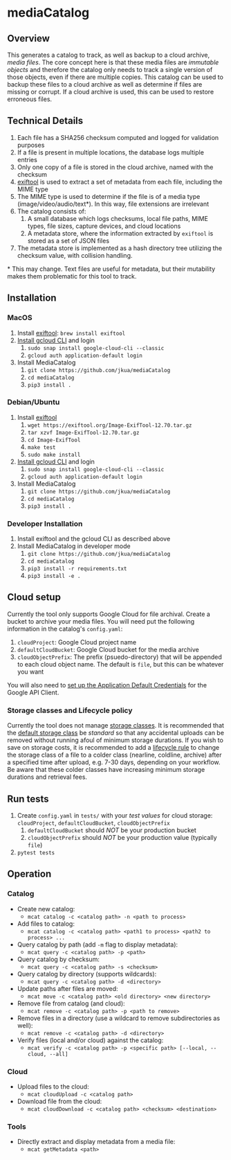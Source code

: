# mediaCatalog
## Overview
This generates a catalog to track, as well as backup to a cloud archive, 
*media files*. The core concept here is that these media files are 
*immutable objects* and therefore the catalog only needs to track a single 
version of those objects, even if there are multiple copies. This catalog can 
be used to backup these files to a cloud archive as well as determine if files 
are missing or corrupt. If a cloud archive is used, this can be used to restore 
erroneous files.

## Technical Details
1. Each file has a SHA256 checksum computed and logged for validation purposes
2. If a file is present in multiple locations, the database logs multiple entries
3. Only one copy of a file is stored in the cloud archive, named with the checksum
4. [exiftool](https://exiftool.org/) is used to extract a set of metadata from 
    each file, including the MIME type
5. The MIME type is used to determine if the file is of a media type 
    (image/video/audio/text*). In this way, file extensions are irrelevant
6. The catalog consists of:
    1. A small database which logs checksums, local file paths, MIME types, 
        file sizes, capture devices, and cloud locations
    2. A metadata store, where the information extracted by `exiftool` is 
        stored as a set of JSON files
7. The metadata store is implemented as a hash directory tree utilizing the 
    checksum value, with collision handling.

\* This may change. Text files are useful for metadata, but their mutability 
makes them problematic for this tool to track.

## Installation 
### MacOS
1. Install [exiftool](https://exiftool.org/): `brew install exiftool`
2. [Install gcloud CLI](https://cloud.google.com/sdk/docs/install) and login
    1. `sudo snap install google-cloud-cli --classic`
    2. `gcloud auth application-default login`
3. Install MediaCatalog
    1. `git clone https://github.com/jkua/mediaCatalog`
    2. `cd mediaCatalog`
    3. `pip3 install .`
### Debian/Ubuntu
1. Install [exiftool](https://exiftool.org/)
    1. `wget https://exiftool.org/Image-ExifTool-12.70.tar.gz`
    2. `tar xzvf Image-ExifTool-12.70.tar.gz`
    3. `cd Image-ExifTool`
    4. `make test`
    5. `sudo make install`
2. [Install gcloud CLI](https://cloud.google.com/sdk/docs/install) and login
    1. `sudo snap install google-cloud-cli --classic`
    2. `gcloud auth application-default login`
3. Install MediaCatalog
    1. `git clone https://github.com/jkua/mediaCatalog`
    2. `cd mediaCatalog`
    3. `pip3 install .`

### Developer Installation
1. Install exiftool and the gcloud CLI as described above
2. Install MediaCatalog in developer mode
    1. `git clone https://github.com/jkua/mediaCatalog`
    2. `cd mediaCatalog` 
    3. `pip3 install -r requirements.txt`
    4. `pip3 install -e .`

## Cloud setup
Currently the tool only supports Google Cloud for file archival. Create a 
bucket to archive your media files. You will need put the following 
information in the catalog's `config.yaml`:
1. `cloudProject`: Google Cloud project name
2. `defaultCloudBucket`: Google Cloud bucket for the media archive
3. `cloudObjectPrefix`: The prefix (psuedo-directory) that will be appended
    to each cloud object name. The default is `file`, but this can be 
    whatever you want

You will also need to [set up the Application Default Credentials](https://cloud.google.com/docs/authentication/provide-credentials-adc) 
for the Google API Client.

### Storage classes and Lifecycle policy
Currently the tool does not manage [storage classes](https://cloud.google.com/storage/docs/storage-classes). 
It is recommended that the [default storage class](https://cloud.google.com/storage/docs/changing-default-storage-class) 
be *standard* so that any accidental uploads can be removed without running 
afoul of minimum storage durations. If you wish to save on storage costs, it is 
recommended to add a [lifecycle rule](https://cloud.google.com/storage/docs/lifecycle) 
to change the storage class of a file to a colder class (nearline, coldline, 
archive) after a specified time after upload, e.g. 7-30 days, depending on your 
workflow. Be aware that these colder classes have increasing minimum storage 
durations and retrieval fees.

## Run tests
1. Create `config.yaml` in `tests/` with your *test values* for cloud storage: `cloudProject`, `defaultCloudBucket`, `cloudObjectPrefix`
    1. `defaultCloudBucket` should *NOT* be your production bucket
    2. `cloudObjectPrefix` should *NOT* be your production value (typically `file`)
2. `pytest tests`

## Operation
### Catalog
* Create new catalog: 
    * `mcat catalog -c <catalog path> -n <path to process>`
* Add files to catalog: 
    * `mcat catalog -c <catalog path> <path1 to process> <path2 to process> ...`
* Query catalog by path (add `-m` flag to display metadata): 
    * `mcat query -c <catalog path> -p <path>`
* Query catalog by checksum: 
    * `mcat query -c <catalog path> -s <checksum>`
* Query catalog by directory (supports wildcards): 
    * `mcat query -c <catalog path> -d <directory>`
* Update paths after files are moved:
    * `mcat move -c <catalog path> <old directory> <new directory>`
* Remove file from catalog (and cloud): 
    * `mcat remove -c <catalog path> -p <path to remove>`
* Remove files in a directory (use a wildcard to remove subdirectories as well): 
    * `mcat remove -c <catalog path> -d <directory>`
* Verify files (local and/or cloud) against the catalog: 
    * `mcat verify -c <catalog path> -p <specific path> [--local, --cloud, --all]`

### Cloud
* Upload files to the cloud: 
    * `mcat cloudUpload -c <catalog path>`
* Download file from the cloud: 
    * `mcat cloudDownload -c <catalog path> <checksum> <destination>`

### Tools
* Directly extract and display metadata from a media file: 
    * `mcat getMetadata <path>`


